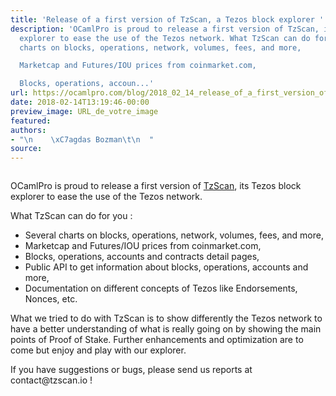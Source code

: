 ```yaml
---
title: 'Release of a first version of TzScan, a Tezos block explorer '
description: 'OCamlPro is proud to release a first version of TzScan, its Tezos block
  explorer to ease the use of the Tezos network. What TzScan can do for you : Several
  charts on blocks, operations, network, volumes, fees, and more,

  Marketcap and Futures/IOU prices from coinmarket.com,

  Blocks, operations, accoun...'
url: https://ocamlpro.com/blog/2018_02_14_release_of_a_first_version_of_tzscan_io_a_tezos_block_explorer
date: 2018-02-14T13:19:46-00:00
preview_image: URL_de_votre_image
featured:
authors:
- "\n    \xC7agdas Bozman\t\n  "
source:
---
```


<p><img src="https://ocamlpro.com/blog/assets/img/logo_tzscan_tezos_b_e.png" alt=""/></p>
<p>OCamlPro is proud to release a first version of <a href="https://tzscan.io/">TzScan</a>, its Tezos
block explorer to ease the use of the Tezos network.</p>
<p>What TzScan can do for you :</p>
<ul>
<li>Several charts on blocks, operations, network, volumes, fees, and more,
</li>
<li>Marketcap and Futures/IOU prices from coinmarket.com,
</li>
<li>Blocks, operations, accounts and contracts detail pages,
</li>
<li>Public API to get information about blocks, operations, accounts and more,
</li>
<li>Documentation on different concepts of Tezos like Endorsements, Nonces, etc.
</li>
</ul>
<p>What we tried to do with TzScan is to show differently the Tezos
network to have a better understanding of what is really going on by
showing the main points of Proof of Stake. Further enhancements and
optimization are to come but enjoy and play with our explorer.</p>
<p>If you have suggestions or bugs, please send us reports at contact@tzscan.io !</p>


